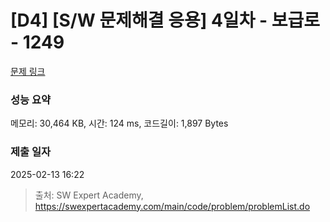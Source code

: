 # [D4] [S/W 문제해결 응용] 4일차 - 보급로 - 1249 

[문제 링크](https://swexpertacademy.com/main/code/problem/problemDetail.do?contestProbId=AV15QRX6APsCFAYD) 

### 성능 요약

메모리: 30,464 KB, 시간: 124 ms, 코드길이: 1,897 Bytes

### 제출 일자

2025-02-13 16:22



> 출처: SW Expert Academy, https://swexpertacademy.com/main/code/problem/problemList.do
